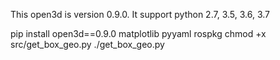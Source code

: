 This open3d is version 0.9.0. It support python 2.7, 3.5, 3.6, 3.7

pip install open3d==0.9.0 matplotlib pyyaml rospkg
chmod +x src/get_box_geo.py
./get_box_geo.py
